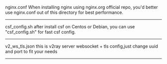 nginx.conf
When installing nginx using nginx.org official repo, you'd better use nginx.conf out of this directory for best performance.

-------------------------------------------------------------------------------------------------------------------------------------

csf_config.sh
after install csf on Centos or Debian, you can use "csf_config.sh" for fast csf config.

-------------------------------------------------------------------------------------------------------------------------------------

v2_ws_tls.json
this is v2ray server websocket + tls config,just change uuid and port to fit your needs

--------------------------------------------------------------------------------------------------------------------------------------
